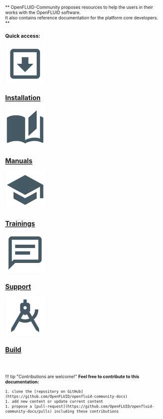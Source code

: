 **
OpenFLUID-Community proposes resources to help the users in their works with the OpenFLUID software.  
It also contains reference documentation for the platform core developers.  
**

### Quick access:
<div class="home-container">
  <div>
    <a href='start/install'>
      <img src="common/home-install.png"/><br/>
      <h2>Installation</h2>
    </a>
  </div>
  <div>
    <a href='start/manuals'>
      <img src="common/home-manuals.png"/><br/>
      <h2>Manuals</h2>
    </a>
  </div>
  <div>
    <a href='start/trainings'>
      <img src="common/home-trainings.png"/><br/>
      <h2>Trainings</h2>
    </a>
  </div>
  <div>
    <a href='start/support'>
      <img src="common/home-support.png"/><br/>
      <h2>Support</h2>
    </a>
  </div>
  <div>
    <a href='coredev/build'>
      <img src="common/home-build.png"/><br/>
      <h2>Build</h2>
    </a>
  </div>
</div>

<br/>
<br/>

!!! tip "Contributions are welcome!"
    **Feel free to contribute to this documentation:**

    1. clone the [repository on GitHub](https://github.com/OpenFLUID/openfluid-community-docs)
    1. add new content or update current content
    1. propose a [pull-request](https://github.com/OpenFLUID/openfluid-community-docs/pulls) including these contributions

<br/>
